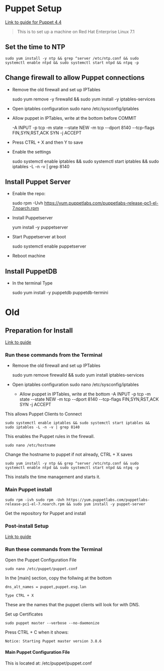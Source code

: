 # Puppet Setup
[Link to guide for Puppet 4.4](https://docs.puppet.com/puppet/4.4/reference/)
> This is to set up a machine on Red Hat Enterprise Linux 7.1

## Set the time to NTP
    sudo yum install -y ntp && grep ^server /etc/ntp.conf && sudo systemctl enable ntpd && sudo systemctl start ntpd && ntpq -p

## Change firewall to allow Puppet connections

- Remove the old firewall and set up IPTables

    sudo yum remove -y firewalld && sudo yum install -y iptables-services

- Open iptables configuration
    sudo nano /etc/sysconfig/iptables

- Allow puppet in IPTables, write at the bottom before COMMIT

    -A INPUT -p tcp -m state --state NEW -m tcp --dport 8140 --tcp-flags FIN,SYN,RST,ACK SYN -j ACCEPT

- Press CTRL + X and then Y to save

- Enable the settings

    sudo systemctl enable iptables && sudo systemctl start iptables && sudo iptables -L -n -v | grep 8140

## Install Puppet Server
- Enable the repo:

    sudo rpm -Uvh https://yum.puppetlabs.com/puppetlabs-release-pc1-el-7.noarch.rpm

- Install Puppetserver

    yum install -y puppetserver

- Start Puppetserver at boot

    sudo systemctl enable puppetserver

- Reboot machine

## Install PuppetDB

- In the terminal Type

    sudo yum install -y puppetdb puppetdb-termini










# Old

## Preparation for Install
[Link to guide](https://elatov.github.io/2014/08/setting-up-puppet-master-on-centos-7/)


### Run these commands from the Terminal

- Remove the old firewall and set up IPTables

    sudo yum remove firewalld && sudo yum install iptables-services


- Open iptables configuration
    sudo nano /etc/sysconfig/iptables

  - Allow puppet in IPTables, write at the bottom
    -A INPUT -p tcp -m state --state NEW -m tcp --dport 8140 --tcp-flags FIN,SYN,RST,ACK SYN -j ACCEPT




This allows Puppet Clients to Connect

    sudo systemctl enable iptables && sudo systemctl start iptables && sudo iptables -L -n -v | grep 8140

This enables the Puppet rules in the firewall.

    sudo nano /etc/hostname
Change the hostname to puppet if not already, CTRL + X saves

    sudo yum install -y ntp && grep ^server /etc/ntp.conf && sudo systemctl enable ntpd && sudo systemctl start ntpd && ntpq -p

This installs the time management and starts it.

### Main Puppet install

    sudo rpm -ivh sudo rpm -Uvh https://yum.puppetlabs.com/puppetlabs-release-pc1-el-7.noarch.rpm && sudo yum install -y puppet-server

Get the repository for Puppet and install

### Post-install Setup
[Link to guide](https://docs.puppet.com/puppet/3.8/reference/post_install.html#configure-a-puppet-master-server)

### Run these commands from the Terminal

Open the Puppet Configuration File

    sudo nano /etc/puppet/puppet.conf

In the [main] section, copy the follwing at the bottom

    dns_alt_names = puppet,puppet.esg.lan

    Type CTRL + X

These are the names that the puppet clients will look for with DNS.

Set up Certificates

    sudo puppet master --verbose --no-daemonize

Press CTRL + C when it shows:

    Notice: Starting Puppet master version 3.8.6



#### Main Puppet Configuration File
This is located at:
    /etc/puppet/puppet.conf
